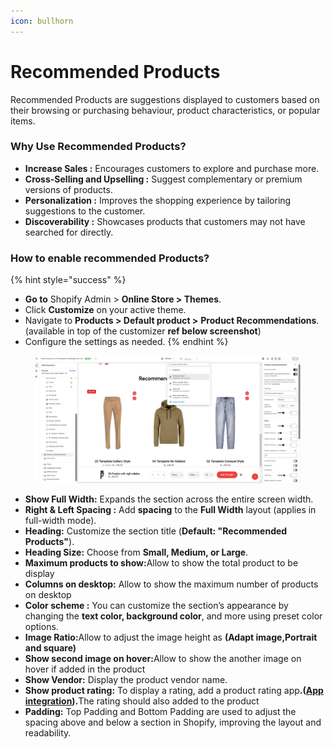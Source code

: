 ```yaml
---
icon: bullhorn
---
```


# Recommended Products

Recommended Products are suggestions displayed to customers based on their browsing or purchasing behaviour, product characteristics, or popular items.

### Why Use Recommended Products?

* **Increase Sales :** Encourages customers to explore and purchase more.
* **Cross-Selling and Upselling :** Suggest complementary or premium versions of products.
* **Personalization :** Improves the shopping experience by tailoring suggestions to the customer.
* **Discoverability :** Showcases products that customers may not have searched for directly.

### How to enable recommended Products?

{% hint style="success" %}
* **Go to** Shopify Admin > **Online Store > Themes**.
* Click **Customize** on your active theme.
* Navigate to  **Products > Default product >** **Product Recommendations**. (available in top of the customizer **ref below screenshot**)&#x20;
* Configure the settings as needed.
{% endhint %}

<figure><img src="../.gitbook/assets/rec.png" alt=""><figcaption></figcaption></figure>

* **Show Full Width:** Expands the section across the entire screen width.&#x20;
* **Right & Left Spacing :** Add **spacing** to the **Full Width** layout (applies  in full-width mode).
* **Heading:** Customize the section title (**Default: "Recommended Products"**).
* **Heading Size:** Choose from **Small, Medium, or Large**.
* **Maximum products to show:**&#x41;llow to show the total product to be display
* **Columns on desktop:** Allow to show the maximum number of products on desktop
* **Color scheme :** You can customize the section’s appearance by changing the **text color, background color**, and more using preset color options.
* **Image Ratio:**&#x41;llow to adjust the image height as **(Adapt image,Portrait and square)**
* **Show second image on hover:**&#x41;llow to show the another image on hover if added in the product&#x20;
* **Show Vendor:** Display the product vendor name.
* **Show product rating:** To display a rating, add a product rating ap&#x70;**.(**[**App integration**](https://wedesignthemes.gitbook.io/ai-max-ai-games/~/changes/270/app-integration/app-integration)**).**&#x54;he rating should also added to the product
* **Padding:** Top Padding and Bottom Padding are used to adjust the spacing above and below a section in Shopify, improving the layout and readability.
